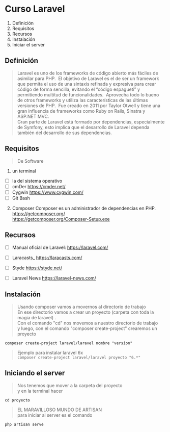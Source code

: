 # Curso Laravel

1. Definición
2. Requisitos
3. Recursos
4. Instalación
5. Iniciar el server

## Definición
> Laravel es uno de los frameworks de código abierto más fáciles de asimilar para PHP.  El objetivo de Laravel es el de ser un framework que permita el uso de una sintaxis refinada y expresiva para crear código de forma sencilla, evitando el “código espagueti” y permitiendo multitud de funcionalidades.  Aprovecha todo lo bueno de otros frameworks y utiliza las características de las últimas versiones de PHP.  Fue creado en 2011 por Taylor Otwell y tiene una gran influencia de frameworks como Ruby on Rails, Sinatra y ASP.NET MVC.  
> Gran parte de Laravel está formado por dependencias, especialmente de Symfony, esto implica que el desarrollo de Laravel dependa también del desarrollo de sus dependencias.  

## Requisitos
> De Software  

1. un terminal 
- [ ] la del sistema operativo  
- [ ] cmDer https://cmder.net/
- [ ] Cygwin https://www.cygwin.com/
- [ ] Git Bash  

2. Composer 
 Composer es un administrador de dependencias en PHP.
 https://getcomposer.org/  
 https://getcomposer.org/Composer-Setup.exe
 
## Recursos
- [ ] Manual oficial de Laravel:  https://laravel.com/
- [ ] Laracasts_  https://laracasts.com/
- [ ] Styde https://styde.net/ 
- [ ] Laravel News https://laravel-news.com/


## Instalación
> Usando composer vamos a movernos al directorio de trabajo    
> En ese directorio vamos a crear un proyecto (carpeta con toda la magia de laravel) .  
> Con el comando "cd" nos movemos a nuestro directorio de trabajo    
> y luego, con el comando "composer create-project" crearemos un proyecto     

`composer create-project laravel/laravel nombre "version"`


> Ejemplo para instalar laravel 6x    
`composer create-project laravel/laravel proyecto "6.*"`

## Iniciando el server
> Nos tenemos que mover a la carpeta del proyecto    
> y en la terminal hacer    

`cd proyecto`


> EL MARAVILLOSO MUNDO DE ARTISAN    
> para iniciar al server es el comando    

`php artisan serve `


